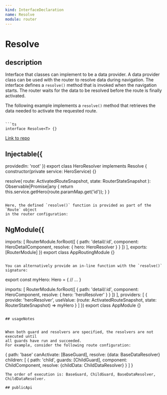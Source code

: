 ```yaml
---
kind: InterfaceDeclaration
name: Resolve
module: router
---
```


# Resolve

## description

Interface that classes can implement to be a data provider.
A data provider class can be used with the router to resolve data during navigation.
The interface defines a `resolve()` method that is invoked when the navigation starts.
The router waits for the data to be resolved before the route is finally activated.

The following example implements a `resolve()` method that retrieves the data
needed to activate the requested route.

````

```ts
interface Resolve<T> {}
````

[Link to repo](https://github.com/timdeschryver/angular/blob/master/packages/router/src/interfaces.ts#L387-L389)

## Injectable({

providedIn: 'root' })
export class HeroResolver implements Resolve<Hero> {
constructor(private service: HeroService) {}

resolve(
route: ActivatedRouteSnapshot,
state: RouterStateSnapshot
): Observable<any>|Promise<any>|any {
return this.service.getHero(route.paramMap.get('id'));
}
}

```

Here, the defined `resolve()` function is provided as part of the `Route` object
in the router configuration:

```

## NgModule({

imports: [
RouterModule.forRoot([
{
path: 'detail/:id',
component: HeroDetailComponent,
resolve: {
hero: HeroResolver
}
}
])
],
exports: [RouterModule]
})
export class AppRoutingModule {}

```

You can alternatively provide an in-line function with the `resolve()` signature:

```

export const myHero: Hero = {
// ...
}

imports: [
RouterModule.forRoot([
{
path: 'detail/:id',
component: HeroComponent,
resolve: {
hero: 'heroResolver'
}
}
])
],
providers: [
{
provide: 'heroResolver',
useValue: (route: ActivatedRouteSnapshot, state: RouterStateSnapshot) => myHero
}
]
})
export class AppModule {}

```

## usageNotes


When both guard and resolvers are specified, the resolvers are not executed until
all guards have run and succeeded.
For example, consider the following route configuration:

```

{
path: 'base'
canActivate: [BaseGuard],
resolve: {data: BaseDataResolver}
children: [
{
path: 'child',
guards: [ChildGuard],
component: ChildComponent,
resolve: {childData: ChildDataResolver}
}
]
}

```
The order of execution is: BaseGuard, ChildGuard, BaseDataResolver, ChildDataResolver.

## publicApi
```
